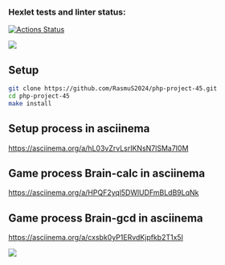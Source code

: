 ### Hexlet tests and linter status:
[![Actions Status](https://github.com/RasmuS2024/php-project-45/actions/workflows/hexlet-check.yml/badge.svg)](https://github.com/RasmuS2024/php-project-45/actions)

<a href="https://codeclimate.com/github/RasmuS2024/php-project-45/maintainability"><img src="https://api.codeclimate.com/v1/badges/d99a0a6a3c9a58a6fb8c/maintainability" /></a>

## Setup
```bash
git clone https://github.com/RasmuS2024/php-project-45.git
cd php-project-45
make install
```
## Setup process in asciinema
https://asciinema.org/a/hL03vZrvLsrIKNsN7lSMa7I0M

## Game process Brain-calc in asciinema
https://asciinema.org/a/HPQF2yql5DWlUDFmBLdB9LqNk

## Game process Brain-gcd in asciinema
https://asciinema.org/a/cxsbk0yP1ERvdKjpfkb2T1x5I

<a href="https://asciinema.org/a/cxsbk0yP1ERvdKjpfkb2T1x5I" target="_blank"><img src="https://asciinema.org/a/cxsbk0yP1ERvdKjpfkb2T1x5I.svg" /></a>
